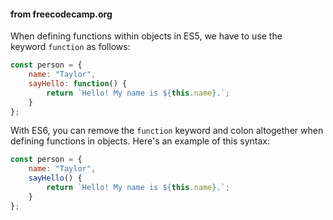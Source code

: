 #### from freecodecamp.org
When defining functions within objects in ES5, we have to use the keyword `function` as follows:
```js
const person = {
	name: "Taylor",
	sayHello: function() {
	    return `Hello! My name is ${this.name}.`;
	}
};
```
With ES6, you can remove the `function` keyword and colon altogether when defining functions in objects. Here's an example of this syntax:
```js
const person = {
	name: "Taylor",
	sayHello() {
	    return `Hello! My name is ${this.name}.`;
	}
};
```
